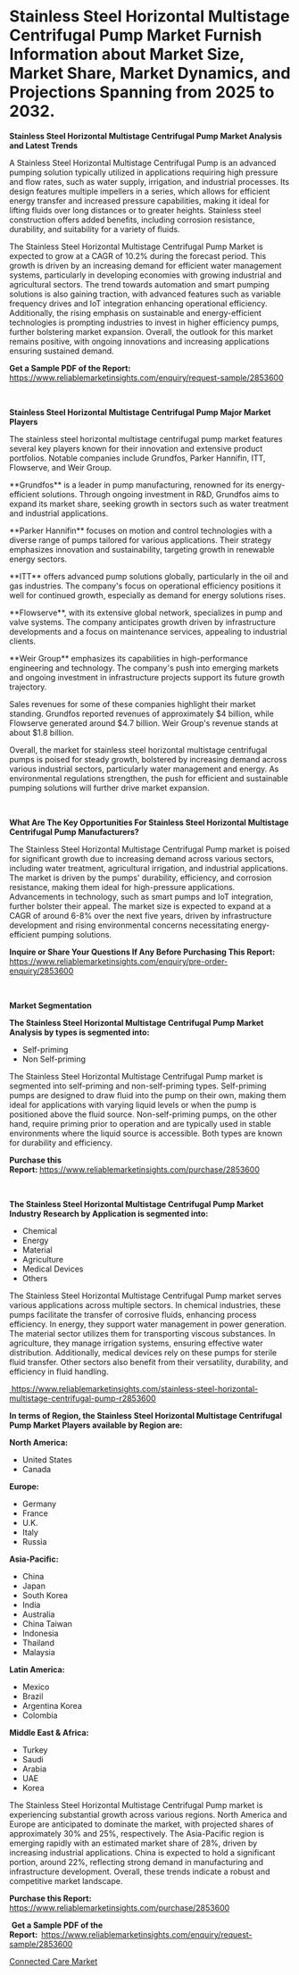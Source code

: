 <p><h1>Stainless Steel Horizontal Multistage Centrifugal Pump Market Furnish Information about Market Size, Market Share, Market Dynamics, and Projections Spanning from 2025 to 2032.</h1></p><p><strong>Stainless Steel Horizontal Multistage Centrifugal Pump Market Analysis and Latest Trends</strong></p>
<p><p>A Stainless Steel Horizontal Multistage Centrifugal Pump is an advanced pumping solution typically utilized in applications requiring high pressure and flow rates, such as water supply, irrigation, and industrial processes. Its design features multiple impellers in a series, which allows for efficient energy transfer and increased pressure capabilities, making it ideal for lifting fluids over long distances or to greater heights. Stainless steel construction offers added benefits, including corrosion resistance, durability, and suitability for a variety of fluids.</p><p>The Stainless Steel Horizontal Multistage Centrifugal Pump Market is expected to grow at a CAGR of 10.2% during the forecast period. This growth is driven by an increasing demand for efficient water management systems, particularly in developing economies with growing industrial and agricultural sectors. The trend towards automation and smart pumping solutions is also gaining traction, with advanced features such as variable frequency drives and IoT integration enhancing operational efficiency. Additionally, the rising emphasis on sustainable and energy-efficient technologies is prompting industries to invest in higher efficiency pumps, further bolstering market expansion. Overall, the outlook for this market remains positive, with ongoing innovations and increasing applications ensuring sustained demand.</p></p>
<p><strong>Get a Sample PDF of the Report:&nbsp;</strong> <a href="https://www.reliablemarketinsights.com/enquiry/request-sample/2853600?utm_campaign=2636&utm_medium=2&utm_source=Github&utm_content=ia&utm_term=12032025&utm_id=stainless-steel-horizontal-multistage-centrifugal-pump">https://www.reliablemarketinsights.com/enquiry/request-sample/2853600</a></p>
<p>&nbsp;</p>
<p><strong>Stainless Steel Horizontal Multistage Centrifugal Pump Major Market Players</strong></p>
<p><p>The stainless steel horizontal multistage centrifugal pump market features several key players known for their innovation and extensive product portfolios. Notable companies include Grundfos, Parker Hannifin, ITT, Flowserve, and Weir Group.</p><p>**Grundfos** is a leader in pump manufacturing, renowned for its energy-efficient solutions. Through ongoing investment in R&D, Grundfos aims to expand its market share, seeking growth in sectors such as water treatment and industrial applications. </p><p>**Parker Hannifin** focuses on motion and control technologies with a diverse range of pumps tailored for various applications. Their strategy emphasizes innovation and sustainability, targeting growth in renewable energy sectors.</p><p>**ITT** offers advanced pump solutions globally, particularly in the oil and gas industries. The company's focus on operational efficiency positions it well for continued growth, especially as demand for energy solutions rises.</p><p>**Flowserve**, with its extensive global network, specializes in pump and valve systems. The company anticipates growth driven by infrastructure developments and a focus on maintenance services, appealing to industrial clients.</p><p>**Weir Group** emphasizes its capabilities in high-performance engineering and technology. The company's push into emerging markets and ongoing investment in infrastructure projects support its future growth trajectory.</p><p>Sales revenues for some of these companies highlight their market standing. Grundfos reported revenues of approximately $4 billion, while Flowserve generated around $4.7 billion. Weir Group's revenue stands at about $1.8 billion.</p><p>Overall, the market for stainless steel horizontal multistage centrifugal pumps is poised for steady growth, bolstered by increasing demand across various industrial sectors, particularly water management and energy. As environmental regulations strengthen, the push for efficient and sustainable pumping solutions will further drive market expansion.</p></p>
<p>&nbsp;</p>
<p><strong>What Are The Key Opportunities For Stainless Steel Horizontal Multistage Centrifugal Pump Manufacturers?</strong></p>
<p><p>The Stainless Steel Horizontal Multistage Centrifugal Pump market is poised for significant growth due to increasing demand across various sectors, including water treatment, agricultural irrigation, and industrial applications. The market is driven by the pumps' durability, efficiency, and corrosion resistance, making them ideal for high-pressure applications. Advancements in technology, such as smart pumps and IoT integration, further bolster their appeal. The market size is expected to expand at a CAGR of around 6-8% over the next five years, driven by infrastructure development and rising environmental concerns necessitating energy-efficient pumping solutions.</p></p>
<p><strong>Inquire or Share Your Questions If Any Before Purchasing This Report:</strong> <a href="https://www.reliablemarketinsights.com/enquiry/pre-order-enquiry/2853600?utm_campaign=2636&utm_medium=2&utm_source=Github&utm_content=ia&utm_term=12032025&utm_id=stainless-steel-horizontal-multistage-centrifugal-pump">https://www.reliablemarketinsights.com/enquiry/pre-order-enquiry/2853600</a></p>
<p>&nbsp;</p>
<p><strong>Market Segmentation</strong></p>
<p><strong>The Stainless Steel Horizontal Multistage Centrifugal Pump Market Analysis by types is segmented into:</strong></p>
<p><ul><li>Self-priming</li><li>Non Self-priming</li></ul></p>
<p><p>The Stainless Steel Horizontal Multistage Centrifugal Pump market is segmented into self-priming and non-self-priming types. Self-priming pumps are designed to draw fluid into the pump on their own, making them ideal for applications with varying liquid levels or when the pump is positioned above the fluid source. Non-self-priming pumps, on the other hand, require priming prior to operation and are typically used in stable environments where the liquid source is accessible. Both types are known for durability and efficiency.</p></p>
<p><strong>Purchase this Report:&nbsp;</strong><a href="https://www.reliablemarketinsights.com/purchase/2853600?utm_campaign=2636&utm_medium=2&utm_source=Github&utm_content=ia&utm_term=12032025&utm_id=stainless-steel-horizontal-multistage-centrifugal-pump">https://www.reliablemarketinsights.com/purchase/2853600</a></p>
<p>&nbsp;</p>
<p><strong>The Stainless Steel Horizontal Multistage Centrifugal Pump Market Industry Research by Application is segmented into:</strong></p>
<p><ul><li>Chemical</li><li>Energy</li><li>Material</li><li>Agriculture</li><li>Medical Devices</li><li>Others</li></ul></p>
<p><p>The Stainless Steel Horizontal Multistage Centrifugal Pump market serves various applications across multiple sectors. In chemical industries, these pumps facilitate the transfer of corrosive fluids, enhancing process efficiency. In energy, they support water management in power generation. The material sector utilizes them for transporting viscous substances. In agriculture, they manage irrigation systems, ensuring effective water distribution. Additionally, medical devices rely on these pumps for sterile fluid transfer. Other sectors also benefit from their versatility, durability, and efficiency in fluid handling.</p></p>
<p><a href="https://www.reliablemarketinsights.com/stainless-steel-horizontal-multistage-centrifugal-pump-r2853600?utm_campaign=2636&utm_medium=2&utm_source=Github&utm_content=ia&utm_term=12032025&utm_id=stainless-steel-horizontal-multistage-centrifugal-pump">&nbsp;https://www.reliablemarketinsights.com/stainless-steel-horizontal-multistage-centrifugal-pump-r2853600</a></p>
<p><strong>In terms of Region, the Stainless Steel Horizontal Multistage Centrifugal Pump Market Players available by Region are:</strong></p>
<p>
    <p> <strong> North America: </strong>
        <ul>
            <li>United States</li>
            <li>Canada</li>
        </ul>
        </p> 
    <p> <strong> Europe: </strong>
        <ul>
            <li>Germany</li>
            <li>France</li>
            <li>U.K.</li>
            <li>Italy</li>
            <li>Russia</li>
        </ul>
        </p> 
    <p> <strong> Asia-Pacific: </strong>
        <ul>
            <li>China</li>
            <li>Japan</li>
            <li>South Korea</li>
            <li>India</li>
            <li>Australia</li>
            <li>China Taiwan</li>
            <li>Indonesia</li>
            <li>Thailand</li>
            <li>Malaysia</li>
        </ul>
        </p> 
    <p> <strong> Latin America: </strong>
        <ul>
            <li>Mexico</li>
            <li>Brazil</li>
            <li>Argentina Korea</li>
            <li>Colombia</li>
        </ul>
        </p> 
    <p> <strong> Middle East & Africa: </strong>
        <ul>
            <li>Turkey</li>
            <li>Saudi</li>
            <li>Arabia</li>
            <li>UAE</li>
            <li>Korea</li>
        </ul>
    </p>
    </p>
<p><p>The Stainless Steel Horizontal Multistage Centrifugal Pump market is experiencing substantial growth across various regions. North America and Europe are anticipated to dominate the market, with projected shares of approximately 30% and 25%, respectively. The Asia-Pacific region is emerging rapidly with an estimated market share of 28%, driven by increasing industrial applications. China is expected to hold a significant portion, around 22%, reflecting strong demand in manufacturing and infrastructure development. Overall, these trends indicate a robust and competitive market landscape.</p></p>
<p><strong>Purchase this Report: </strong><a href="https://www.reliablemarketinsights.com/purchase/2853600?utm_campaign=2636&utm_medium=2&utm_source=Github&utm_content=ia&utm_term=12032025&utm_id=stainless-steel-horizontal-multistage-centrifugal-pump">https://www.reliablemarketinsights.com/purchase/2853600</a></p>
<p>&nbsp;<strong>Get a Sample PDF of the Report:&nbsp;&nbsp;</strong><a href="https://www.reliablemarketinsights.com/enquiry/request-sample/2853600?utm_campaign=2636&utm_medium=2&utm_source=Github&utm_content=ia&utm_term=12032025&utm_id=stainless-steel-horizontal-multistage-centrifugal-pump">https://www.reliablemarketinsights.com/enquiry/request-sample/2853600</a></p>
<p><strong></strong></p>
<p><p><a href="https://github.com/marlanamarvn/Market-Research-Report-List-1/blob/main/connected-care-market.md?utm_campaign=2636&utm_medium=2&utm_source=Github&utm_content=ia&utm_term=12032025&utm_id=stainless-steel-horizontal-multistage-centrifugal-pump">Connected Care Market</a></p></p>